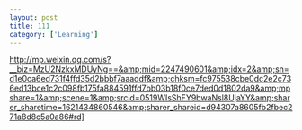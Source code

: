 ```yaml
---
layout: post
title: 111
category: ['Learning']
---
```


http://mp.weixin.qq.com/s?__biz=MzU2NzkxMDUyNg==&amp;mid=2247490601&amp;idx=2&amp;sn=d1e0ca6ed731f4ffd35d2bbbf7aaaddf&amp;chksm=fc975538cbe0dc2e2c736ed13bce1c2c098fb175fa884591ffd7bb03b18f0ce7ded0d1802da9&amp;mpshare=1&amp;scene=1&amp;srcid=0519WIsShFY9bwaNsl8UjaYY&amp;sharer_sharetime=1621434860546&amp;sharer_shareid=d94307a8605fb2fbec271a8d8c5a0a86#rd]


